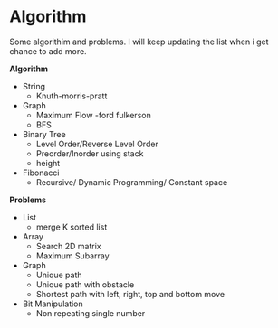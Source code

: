 Algorithm
=========

Some algorithim and problems. I will keep updating the list when i get chance to add more. 

**Algorithm**
- String
    - Knuth-morris-pratt
- Graph 
    - Maximum Flow -ford fulkerson
    - BFS
- Binary Tree
    - Level Order/Reverse Level Order
    - Preorder/Inorder using stack
    - height
- Fibonacci 
    - Recursive/ Dynamic Programming/ Constant space

**Problems**
- List
    - merge K sorted list
- Array
    - Search 2D matrix
    - Maximum Subarray
- Graph
    - Unique path
    - Unique path with obstacle
    - Shortest path with left, right, top and bottom move
- Bit Manipulation
    - Non repeating single number
